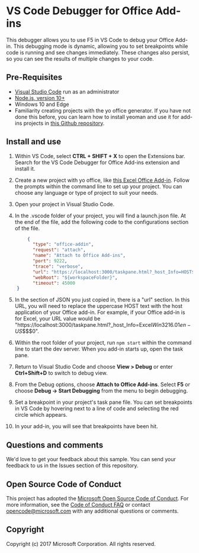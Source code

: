 # VS Code Debugger for Office Add-ins

This debugger allows you to use F5 in VS Code to debug your Office Add-in. This debugging mode is dynamic, allowing you to set breakpoints while code is running and see changes immediately. These changes also persist, so you can see the results of multiple changes to your code.

## Pre-Requisites

- [Visual Studio Code](https://code.visualstudio.com/) run as an administrator
- [Node.js, version 10+](https://nodejs.org/)
- Windows 10 and Edge
- Familiarity creating projects with the yo office generator. If you have not done this before, you can learn how to install yeoman and use it for add-ins projects in [this Github repository](https://github.com/OfficeDev/generator-office).

## Install and use

1. Within VS Code, select **CTRL + SHIFT + X** to open the Extensions bar. Search for the VS Code Debugger for Office Add-ins extension and install it.

2. Create a new project with yo office, like [this Excel Office Add-in](https://docs.microsoft.com/office/dev/add-ins/quickstarts/excel-quickstart-jquery?tabs=yeomangenerator). Follow the prompts within the command line to set up your project. You can choose any language or type of project to suit your needs.

3. Open your project in Visual Studio Code.

4. In the .vscode folder of your project, you will find a launch.json file. At the end of the file, add the following code to the configurations section of the file.

```json
	    {
	      "type": "office-addin",
	      "request": "attach",
	      "name": "Attach to Office Add-ins",
	      "port": 9222,
	      "trace": "verbose",
	      "url": "https://localhost:3000/taskpane.html?_host_Info=HOST$Win32$16.01$en-US$$$$0",
	      "webRoot": "${workspaceFolder}",
	      "timeout": 45000     
    }
```

5. In the section of JSON you just copied in, there is a "url" section. In this URL, you will need to replace the uppercase HOST text with the host application of your Office add-in. For example, if your Office add-in is for Excel, your URL value would be "https://localhost:3000/taskpane.html?_host_Info=Excel$Win32$16.01$en-US$$$$0".

6. Within the root folder of your project, run `npm start` within the command line to start the dev server. When you add-in starts up, open the task pane.

7. Return to Visual Studio Code and choose **View > Debug** or enter **Ctrl+Shift+D** to switch to debug view.

8. From the Debug options, choose **Attach to Office Add-ins**. Select **F5** or choose **Debug -> Start Debugging** from the menu to begin debugging.

9. Set a breakpoint in your project's task pane file. You can set breakpoints in VS Code by hovering next to a line of code and selecting the red circle which appears.

10. In your add-in, you will see that breakpoints have been hit.

## Questions and comments
We'd love to get your feedback about this sample. You can send your feedback to us in the Issues section of this repository.

## Open Source Code of Conduct
This project has adopted the [Microsoft Open Source Code of Conduct](https://opensource.microsoft.com/codeofconduct/). For more information, see the [Code of Conduct FAQ](https://opensource.microsoft.com/codeofconduct/faq/) or contact [opencode@microsoft.com](mailto:opencode@microsoft.com) with any additional questions or comments.

## Copyright

Copyright (c) 2017 Microsoft Corporation. All rights reserved.